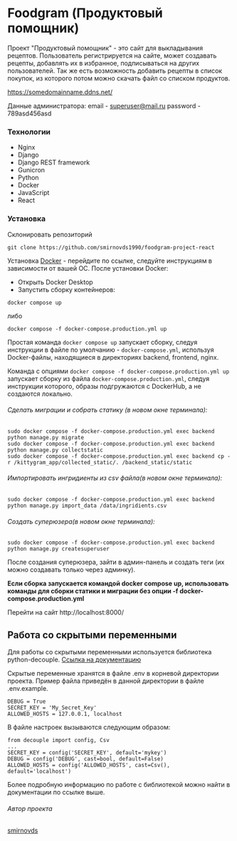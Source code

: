 # Foodgram (Продуктовый помощник)
Проект "Продуктовый помощник" - это сайт для выкладывания рецептов. Пользователь регистрируется на сайте, может создавать рецепты, добавлять их в избранное, подписываться на других пользователей. Так же есть возможность добавить рецепты в список покупок, из которого потом можно скачать файл со списком продуктов.

https://somedomainname.ddns.net/

Данные администратора:
email - superuser@mail.ru
password - 789asd456asd

### Технологии
- Nginx
- Django
- Django REST framework
- Gunicron
- Python
- Docker
- JavaScript
- React

### Установка
Склонировать репозиторий
```
git clone https://github.com/smirnovds1990/foodgram-project-react
```
Установка [Docker](https://www.docker.com/get-started/) - перейдите по ссылке, следуйте инструкциям в зависимости от вашей ОС.
После установки Docker:
 - Открыть Docker Desktop
- Запустить сборку контейнеров:
```
docker compose up
```
либо
```
docker compose -f docker-compose.production.yml up
```
Простая команда `docker compose up` запускает сборку, следуя инструкции в файле по умолчанию - `docker-compose.yml`, используя Docker-файлы, находящиеся в директориях backend, frontend, nginx.

Команда с опциями `docker compose -f docker-compose.production.yml up` запускает сборку из файла `docker-compose.production.yml`, следуя инструкции которого, образы подгружаются с DockerHub, а не создаются локально.

###### Сделать миграции и собрать статику (в новом окне терминала):

```
sudo docker compose -f docker-compose.production.yml exec backend python manage.py migrate
sudo docker compose -f docker-compose.production.yml exec backend python manage.py collectstatic
sudo docker compose -f docker-compose.production.yml exec backend cp -r /kittygram_app/collected_static/. /backend_static/static
```

###### Импортировать ингридиенты из csv файла(в новом окне терминала):

```
sudo docker compose -f docker-compose.production.yml exec backend python manage.py import_data /data/ingridients.csv
```

###### Создать суперюзера(в новом окне терминала):

```
sudo docker compose -f docker-compose.production.yml exec backend python manage.py createsuperuser
```

После создания суперюзера, зайти в админ-панель и создать теги (их можно создавать только через админку).

**Если сборка запускается командой docker compose up, использовать команды для сборки статики и миграции без опции -f docker-compose.production.yml**

Перейти на сайт http://localhost:8000/

## Работа со скрытыми переменными

Для работы со скрытыми переменными используется библиотека python-decouple. [Ссылка на документацию](https://pypi.org/project/python-decouple/)

Скрытые переменные хранятся в файле .env в корневой директории проекта. Пример файла приведён в данной директории в файле .env.example.
```
DEBUG = True
SECRET_KEY = 'My_Secret_Key'
ALLOWED_HOSTS = 127.0.0.1, localhost
```
В файле настроек вызываются следующим образом:
```
from decouple import config, Csv
...
SECRET_KEY = config('SECRET_KEY', default='mykey')
DEBUG = config('DEBUG', cast=bool, default=False)
ALLOWED_HOSTS = config('ALLOWED_HOSTS', cast=Csv(), default='localhost')
```
Более подробную информацию по работе с библиотекой можно найти в документации по ссылке выше.


###### Автор проекта
[smirnovds](https://github.com/smirnovds1990)
